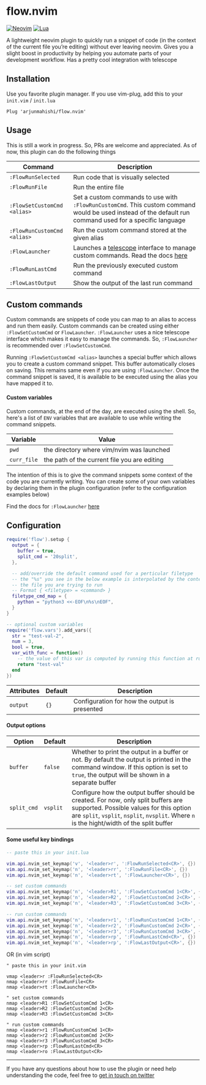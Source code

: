 # flow.nvim

[![Neovim](https://img.shields.io/badge/NeoVim-%2357A143.svg?&style=for-the-badge&logo=neovim&logoColor=white)](https://neovim.io/)
[![Lua](https://img.shields.io/badge/Lua-blue.svg?style=for-the-badge&logo=lua)](http://www.lua.org)

A lightweight neovim plugin to quickly run a snippet of code (in the context of the current file you’re editing) without ever leaving neovim. Gives you a slight boost in productivity by helping you automate parts of your development workflow. Has a pretty cool integration with telescope

## Installation

Use you favorite plugin manager. If you use vim-plug, add this to your `init.vim` / `init.lua`

```vim
Plug 'arjunmahishi/flow.nvim'
```

## Usage

This is still a work in progress. So, PRs are welcome and appreciated. As of now, this plugin can do the following things

| Command | Description |
|---------|-------------|
| `:FlowRunSelected` | Run code that is visually selected |
| `:FlowRunFile` | Run the entire file |
| `:FlowSetCustomCmd <alias>` | Set a custom commands to use with `:FlowRunCustomCmd`. This custom command would be used instead of the default run command used for a specific language |
| `:FlowRunCustomCmd <alias>` | Run the custom command stored at the given alias |
| `:FlowLauncher` | Launches a [telescope](https://github.com/nvim-telescope/telescope.nvim) interface to manage custom commands. Read the docs [here](https://github.com/arjunmahishi/flow.nvim/wiki/Flow-launcher) |
| `:FlowRunLastCmd` | Run the previously executed custom command |
| `:FlowLastOutput` | Show the output of the last run command |

## Custom commands

Custom commands are snippets of code you can map to an alias to access and run
them easily. Custom commands can be created using either `:FlowSetCustomCmd`
or `FlowLauncher`. `:FlowLauncher` uses a nice telescope interface which
makes it easy to manage the commands. So, `:FlowLauncher` is recommended
over `:FlowSetCustomCmd`.

Running `:FlowSetCustomCmd <alias>` launches a special buffer which allows
you to create a custom command snippet. This buffer automatically closes on
saving. This remains same even if you are using `:FlowLauncher`. Once the
command snippet is saved, it is available to be executed using the alias you
have mapped it to.

#### Custom variables

Custom commands, at the end of the day, are executed using the shell. So,
here's a list of `ENV` variables that are available to use while writing the
command snippets. 

| Variable | Value |
|----------|-------|
| `pwd` | the directory where vim/nvim was launched |
| `curr_file` | the path of the current file you are editing |

The intention of this is to give the command snippets some context of the code
you are currently writing. You can create some of your own variables by
declaring them in the plugin configuration (refer to the configuration examples
below)

Find the docs for `:FlowLauncher` [here](https://github.com/arjunmahishi/flow.nvim/wiki/Flow-launcher)

## Configuration

```lua
require('flow').setup {
  output = {
    buffer = true,
    split_cmd = '20split',
  },

  -- add/override the default command used for a perticular filetype
  -- the "%s" you see in the below example is interpolated by the contents of
  -- the file you are trying to run
  -- Format { <filetype> = <command> }
  filetype_cmd_map = {
    python = "python3 <<-EOF\n%s\nEOF",
  }
}

-- optional custom variables
require('flow.vars').add_vars({
  str = "test-val-2",
  num = 3,
  bool = true,
  var_with_func = function()
    -- the value of this var is computed by running this function at runtime
    return "test-val"
  end
})
```

| Attributes | Default | Description |
|------------|---------|-------------|
| `output` | `{}` | Configuration for how the output is presented |


#### Output options

| Option | Default | Description |
|--------|---------|-------------|
| `buffer` | `false` | Whether to print the output in a buffer or not. By default the output is printed in the command window. If this option is set to `true`, the output will be shown in a separate buffer |
| `split_cmd` | `vsplit` | Configure how the output buffer should be created. For now, only split buffers are supported. Possible values for this option are `split`, `vsplit`, `nsplit`, `nvsplit`. Where `n` is  the hight/width of the split buffer |

#### Some useful key bindings

```lua
-- paste this in your init.lua

vim.api.nvim_set_keymap('v', '<leader>r', ':FlowRunSelected<CR>', {})
vim.api.nvim_set_keymap('n', '<leader>rr', ':FlowRunFile<CR>', {})
vim.api.nvim_set_keymap('n', '<leader>rt', ':FlowLauncher<CR>', {})

-- set custom commands
vim.api.nvim_set_keymap('n', '<leader>R1', ':FlowSetCustomCmd 1<CR>', {})
vim.api.nvim_set_keymap('n', '<leader>R2', ':FlowSetCustomCmd 2<CR>', {})
vim.api.nvim_set_keymap('n', '<leader>R3', ':FlowSetCustomCmd 3<CR>', {})

-- run custom commands
vim.api.nvim_set_keymap('n', '<leader>r1', ':FlowRunCustomCmd 1<CR>', {})
vim.api.nvim_set_keymap('n', '<leader>r2', ':FlowRunCustomCmd 2<CR>', {})
vim.api.nvim_set_keymap('n', '<leader>r3', ':FlowRunCustomCmd 3<CR>', {})
vim.api.nvim_set_keymap('n', '<leader>rp', ':FlowRunLastCmd<CR>', {})
vim.api.nvim_set_keymap('n', '<leader>rp', ':FlowLastOutput<CR>', {})
```

OR (in vim script)

```vim
" paste this in your init.vim

vmap <leader>r :FlowRunSelected<CR>
nmap <leader>rr :FlowRunFile<CR>
nmap <leader>rt :FlowLauncher<CR>

" set custom commands
nmap <leader>R1 :FlowSetCustomCmd 1<CR>
nmap <leader>R2 :FlowSetCustomCmd 2<CR>
nmap <leader>R3 :FlowSetCustomCmd 3<CR>

" run custom commands
nmap <leader>r1 :FlowRunCustomCmd 1<CR>
nmap <leader>r2 :FlowRunCustomCmd 2<CR>
nmap <leader>r3 :FlowRunCustomCmd 3<CR>
nmap <leader>rp :FlowRunLastCmd<CR>
nmap <leader>ro :FlowLastOutput<CR>
```

---

If you have any questions about how to use the plugin or need help understanding the code, feel free to [get in touch on twitter](https://twitter.com/messages/131552332-131552332?text=Hey)
